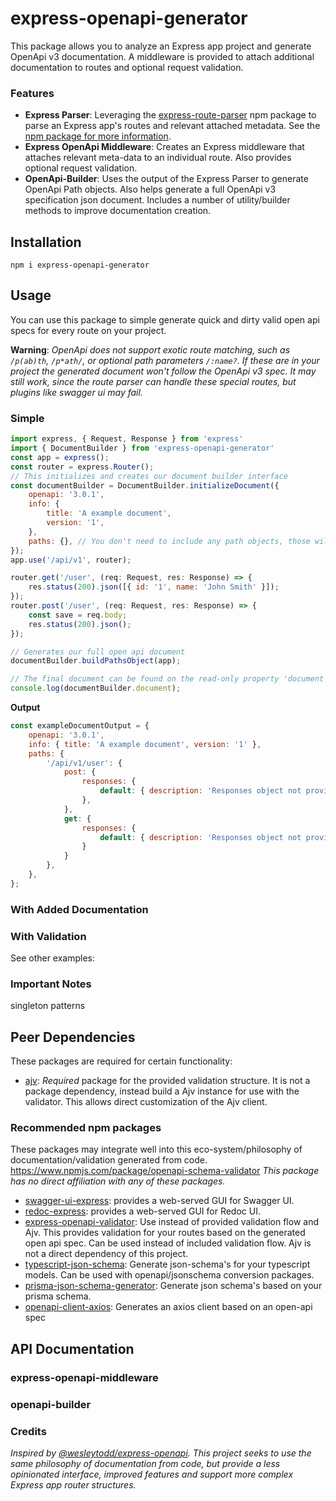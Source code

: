 # express-openapi-generator
This package allows you to analyze an Express app project and generate OpenApi v3 documentation. A middleware is provided to attach additional documentation to routes and optional request validation. 

### Features
- **Express Parser**: Leveraging the [express-route-parser](https://www.npmjs.com/package/express-route-parser) npm package to parse an Express app's routes and relevant attached metadata. See the [npm package for more information](https://www.npmjs.com/package/express-route-parser).
- **Express OpenApi Middleware**: Creates an Express middleware that attaches relevant meta-data to an individual route. Also provides optional request validation.
- **OpenApi-Builder**: Uses the output of the Express Parser to generate OpenApi Path objects. Also helps generate a full OpenApi v3 specification json document. Includes a number of utility/builder methods to improve documentation creation.

## Installation
```
npm i express-openapi-generator
```

## Usage
You can use this package to simple generate quick and dirty valid open api specs for every route on your project.

**Warning**: *OpenApi does not support exotic route matching, such as `/p(ab)th`, `/p*ath/`, or optional path parameters `/:name?`. If these are in your project the generated document won't follow the OpenApi v3 spec. It may still work, since the route parser can handle these special routes, but plugins like swagger ui may fail.*
### Simple
```javascript
import express, { Request, Response } from 'express'
import { DocumentBuilder } from 'express-openapi-generator'
const app = express();
const router = express.Router();
// This initializes and creates our document builder interface
const documentBuilder = DocumentBuilder.initializeDocument({
    openapi: '3.0.1',
    info: {
        title: 'A example document',
        version: '1',
    },
    paths: {}, // You don't need to include any path objects, those will be generated later
});
app.use('/api/v1', router);

router.get('/user', (req: Request, res: Response) => {
    res.status(200).json([{ id: '1', name: 'John Smith' }]);
});
router.post('/user', (req: Request, res: Response) => {
    const save = req.body;
    res.status(200).json();
});

// Generates our full open api document
documentBuilder.buildPathsObject(app);

// The final document can be found on the read-only property 'document'. It returns a deep copy
console.log(documentBuilder.document); 

```
**Output**
```javascript
const exampleDocumentOutput = {
    openapi: '3.0.1',
    info: { title: 'A example document', version: '1' },
    paths: {
        '/api/v1/user': {
            post: {
                responses: {
                    default: { description: 'Responses object not provided for this route' },
                },
            },
            get: {
                responses: {
                    default: { description: 'Responses object not provided for this route' }
                }
            }
        },
    },
};

```

### With Added Documentation

### With Validation

See other examples:

### Important Notes
singleton patterns

## Peer Dependencies
These packages are required for certain functionality: 
- [ajv](https://www.npmjs.com/package/ajv): *Required* package for the provided validation structure. It is not a package dependency, instead build a Ajv instance for use with the validator. This allows direct customization of the Ajv client.
### Recommended npm packages
These packages may integrate well into this eco-system/philosophy of documentation/validation generated from code. 
https://www.npmjs.com/package/openapi-schema-validator
*This package has no direct affiliation with any of these packages.*
- [swagger-ui-express](https://www.npmjs.com/package/swagger-ui-express): provides a web-served GUI for Swagger UI. 
- [redoc-express](https://www.npmjs.com/package/redoc-express): provides a web-served GUI for Redoc UI.
- [express-openapi-validator](https://www.npmjs.com/package/express-openapi-validator): Use instead of provided validation flow and Ajv. This provides validation for your routes based on the generated open api spec. Can be used instead of included validation flow. Ajv is not a direct dependency of this project.
- [typescript-json-schema](https://www.npmjs.com/package/express-openapi-validator): Generate json-schema's for your typescript models. Can be used with openapi/jsonschema conversion packages.
- [prisma-json-schema-generator](https://www.npmjs.com/package/prisma-json-schema-generator): Generate json schema's based on your prisma schema.
- [openapi-client-axios](https://www.npmjs.com/package/openapi-client-axios): Generates an axios client based on an open-api spec

## API Documentation

### express-openapi-middleware

### openapi-builder


### Credits
*Inspired by [@wesleytodd/express-openapi](https://www.npmjs.com/package/@wesleytodd/openapi). This project seeks to use the same philosophy of documentation from code, but provide a less opinionated interface, improved features and support more complex Express app router structures.*
